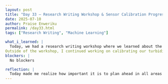 ```yaml
---
layout: post
title: "Day 33 – Research Writing Workshop & Sensor Calibration Progress   "
date: 2025-07-10
author: Praise Enweriku
permalink: /day33.html
tags: ["Research Writing", "Machine Learning"]

what_i_learned: |
  Today, we had a research writing workshop where we learned about the fundamentals of research-based writing, planning, and completing a paper. One key takeaway was understanding how important it is to create a strong outline before starting to write. The workshop explained how having a clear outline helps organize your ideas, guides your literature review, and makes writing each section easier and more structured.  
Outside of the workshop, I continued working on calibrating our turbidity and pH sensors. I tested different sample setups to see how the readings responded and made minor code adjustments to improve stability. I also reviewed our machine learning scripts to make sure the dataset cleaning and standardization steps are solid for when we start training with real sensor data. Connecting our hardware work with data analysis feels more meaningful now that I understand how it will feed into our final research paper.
blockers: |
  No blockers

reflection: |
  Today made me realize how important it is to plan ahead in all areas whether it’s outlining a research paper or planning calibration tests systematically. The workshop gave me a clearer understanding of how our technical work will eventually be communicated in writing, and it motivated me to approach our upcoming research paper with confidence. Overall, it was a productive day with a good balance of professional development and technical problem-solving. I’m looking forward to refining our sensors further tomorrow and starting to draft possible outlines for our research publication.
---
```

